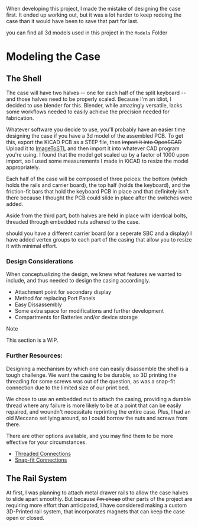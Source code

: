 When developing this project, I made the mistake of designing the case first. It ended up working out, but it was a lot harder to keep redoing the case than it would have been to save that part for last.

you can find all 3d models used in this project in the `Models` Folder

# Modeling the Case
## The Shell
The case will have two halves -- one for each half of the split keyboard -- and those halves need to be properly scaled. Because I'm an idiot, I decided to use blender for this. Blender, while amazingly versatile, lacks some workflows needed to easily achieve the precision needed for fabrication.

Whatever software you decide to use, you'll probably have an easier time designing the case if you have a 3d model of the assembled PCB. To get this, export the KiCAD PCB as a STEP file, then ~~import it into OpenSCAD~~ Upload it to [ImageToSTL](https://imagetostl.com/convert/file/step/to/stl) and then import it into whatever CAD program you're using. I found that the model got scaled up by a factor of 1000 upon import, so I used some measurements I made in KiCAD to resize the model appropriately.

Each half of the case will be composed of three peices: the bottom (which holds the rails and carrier board), the top half (holds the keyboard), and the friction-fit bars that hold the keyboard PCB in place and that definitely isn't there because I thought the PCB could slide in place after the switches were added.

Aside from the third part, both halves are held in place with identical bolts, threaded through embedded nuts adhered to the case.

should you have a different carrier board (or a seperate SBC and a display) I have added vertex groups to each part of the casing that allow you to resize it with minimal effort.

### Design Considerations
When conceptualizing the design, we knew what features we wanted to include, and thus needed to design the casing accordingly.

- Attachment point for secondary display
- Method for replacing Port Panels
- Easy Dissassembly
- Some extra space for modifications and further development
- Compartments for Batteries and/or device storage

>[!NOTE]
>This section is a WIP.

### Further Resources:
Designing a mechanism by which one can easily disassemble the shell is a tough challenge. We want the casing to be durable, so 3D printing the threading for some screws was out of the question, as was a snap-fit connection due to the limited size of our print bed.

We chose to use an embedded nut to attach the casing, providing a durable thread where any failure is more likely to be at a point that can be easily repaired, and woundn't necessitate reprinting the entire case. Plus, I had an old Meccano set lying around, so I could borrow the nuts and screws from there.

There are other options avaliable, and you may find them to be more effective for your circumstances.
- [Threaded Connections](https://www.hubs.com/knowledge-base/how-assemble-3d-printed-parts-threaded-fasteners/)
- [Snap-fit Connections](https://www.hubs.com/knowledge-base/how-design-snap-fit-joints-3d-printing/)
## The Rail System
At first, I was planning to attach metal drawer rails to allow the case halves to slide apart smoothly. But because ~~I'm cheap~~ other parts of the project are requiring more effort than anticipated, I have considered making a custom 3D-Printed rail system, that incorporates magnets that can keep the case open or closed.